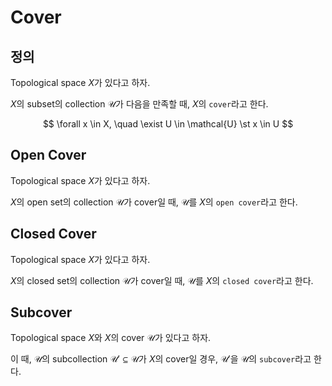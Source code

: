 # Cover
## 정의
Topological space $X$가 있다고 하자.

$X$의 subset의 collection $\mathcal{U}$가 다음을 만족할 때, $X$의 `cover`라고 한다.

$$ \forall x \in X, \quad \exist U \in \mathcal{U} \st x \in U $$

## Open Cover
Topological space $X$가 있다고 하자.

$X$의 open set의 collection $\mathcal{U}$가 cover일 때, $\mathcal{U}$를 $X$의 `open cover`라고 한다.

## Closed Cover
Topological space $X$가 있다고 하자.

$X$의 closed set의 collection $\mathcal{U}$가 cover일 때, $\mathcal{U}$를 $X$의 `closed cover`라고 한다.

## Subcover
Topological space $X$와 $X$의 cover $\mathcal{U}$가 있다고 하자.

이 때, $\mathcal{U}$의 subcollection $\mathcal{U'} \subseteq \mathcal{U}$가 $X$의 cover일 경우, $\mathcal{U'}$을 $\mathcal{U}$의 `subcover`라고 한다.


